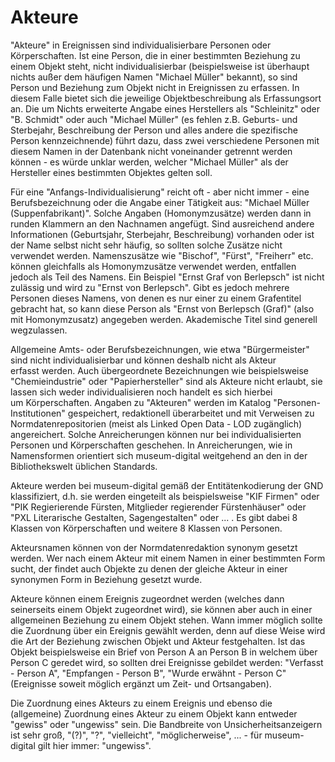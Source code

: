 Akteure
=======

\"Akteure\" in Ereignissen sind individualisierbare Personen oder
Körperschaften. Ist eine Person, die in einer bestimmten Beziehung zu
einem Objekt steht, nicht individualisierbar (beispielsweise ist
überhaupt nichts außer dem häufigen Namen \"Michael Müller\" bekannt),
so sind Person und Beziehung zum Objekt nicht in Ereignissen zu
erfassen. In diesem Falle bietet sich die jeweilige Objektbeschreibung
als Erfassungsort an. Die um Nichts erweiterte Angabe eines Herstellers
als \"Schleinitz\" oder \"B. Schmidt\" oder auch \"Michael Müller\" (es
fehlen z.B. Geburts- und Sterbejahr, Beschreibung der Person und alles
andere die spezifische Person kennzeichnende) führt dazu, dass zwei
verschiedene Personen mit diesem Namen in der Datenbank nicht
voneinander getrennt werden können - es würde unklar werden, welcher
\"Michael Müller\" als der Hersteller eines bestimmten Objektes gelten
soll.

Für eine \"Anfangs-Individualisierung\" reicht oft - aber nicht immer -
eine Berufsbezeichnung oder die Angabe einer Tätigkeit aus: \"Michael
Müller (Suppenfabrikant)\". Solche Angaben (Homonymzusätze) werden dann
in runden Klammern an den Nachnamen angefügt. Sind ausreichend andere
Informationen (Geburtsjahr, Sterbejahr, Beschreibung) vorhanden oder ist
der Name selbst nicht sehr häufig, so sollten solche Zusätze nicht
verwendet werden. Namenszusätze wie \"Bischof\", \"Fürst\", \"Freiherr\"
etc. können gleichfalls als Homonymzusätze verwendet werden, entfallen
jedoch als Teil des Namens. Ein Beispiel \"Ernst Graf von Berlepsch\"
ist nicht zulässig und wird zu \"Ernst von Berlepsch\". Gibt es jedoch
mehrere Personen dieses Namens, von denen es nur einer zu einem
Grafentitel gebracht hat, so kann diese Person als \"Ernst von Berlepsch
(Graf)\" (also mit Homonymzusatz) angegeben werden. Akademische Titel
sind generell wegzulassen.

Allgemeine Amts- oder Berufsbezeichnungen, wie etwa \"Bürgermeister\"
sind nicht individualisierbar und können deshalb nicht als Akteur
erfasst werden. Auch übergeordnete Bezeichnungen wie beispielsweise
\"Chemieindustrie\" oder \"Papierhersteller\" sind als Akteure nicht
erlaubt, sie lassen sich weder individualisieren noch handelt es sich
hierbei um Körperschaften. Angaben zu \"Akteuren\" werden im Katalog
\"Personen-Institutionen\" gespeichert, redaktionell überarbeitet und
mit Verweisen zu Normdatenrepositorien (meist als Linked Open Data - LOD
zugänglich) angereichert. Solche Anreicherungen können nur bei
individualisierten Personen und Körperschaften geschehen. In Anreicherungen,
wie in Namensformen orientiert sich museum-digital weitgehend an den in
der Bibliothekswelt üblichen Standards.

Akteure werden bei museum-digital gemäß der Entitätenkodierung der GND
klassifiziert, d.h. sie werden eingeteilt als beispielsweise \"KIF
Firmen\" oder \"PIK Regierierende Fürsten, Mitglieder regierender
Fürstenhäuser\" oder \"PXL Literarische Gestalten, Sagengestalten\" oder
\... . Es gibt dabei 8 Klassen von Körperschaften und weitere 8 Klassen
von Personen.

Akteursnamen können von der Normdatenredaktion synonym gesetzt werden.
Wer nach einem Akteur mit einem Namen in einer bestimmten Form sucht,
der findet auch Objekte zu denen der gleiche Akteur in einer synonymen
Form in Beziehung gesetzt wurde.

Akteure können einem Ereignis zugeordnet werden (welches dann
seinerseits einem Objekt zugeordnet wird), sie können aber auch in einer
allgemeinen Beziehung zu einem Objekt stehen. Wann immer möglich sollte
die Zuordnung über ein Ereignis gewählt werden, denn auf diese Weise
wird die Art der Beziehung zwischen Objekt und Akteur festgehalten. Ist
das Objekt beispielsweise ein Brief von Person A an Person B in welchem
über Person C geredet wird, so sollten drei Ereignisse gebildet werden:
\"Verfasst - Person A\", \"Empfangen - Person B\", \"Wurde erwähnt -
Person C\" (Ereignisse soweit möglich ergänzt um Zeit- und Ortsangaben).

Die Zuordnung eines Akteurs zu einem Ereignis und ebenso die
(allgemeine) Zuordnung eines Akteur zu einem Objekt kann entweder
\"gewiss\" oder \"ungewiss\" sein. Die Bandbreite von
Unsicherheitsanzeigern ist sehr groß, \"(?)\", \"?\", \"vielleicht\",
\"möglicherweise\", \... - für museum-digital gilt hier immer:
\"ungewiss\".

